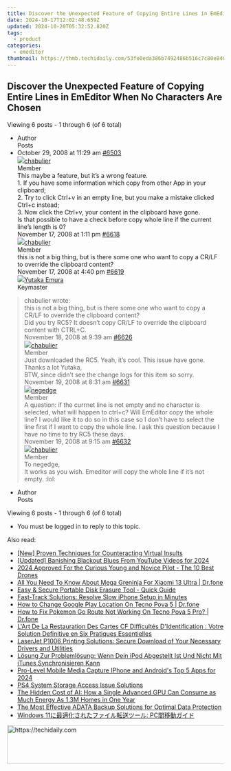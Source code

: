 ```yaml
---
title: Discover the Unexpected Feature of Copying Entire Lines in EmEditor When No Characters Are Chosen
date: 2024-10-17T12:02:48.659Z
updated: 2024-10-20T05:32:52.820Z
tags:
  - product
categories:
  - emeditor
thumbnail: https://thmb.techidaily.com/53fe0eda386b7492486b516c7c80e84033132f7114b2f25cabe5e7dae992e1e9.png
---
```


## Discover the Unexpected Feature of Copying Entire Lines in EmEditor When No Characters Are Chosen

Viewing 6 posts - 1 through 6 (of 6 total)

* Author  
Posts
* October 29, 2008 at 11:29 am [#6503](https://tools.techidaily.com/emeditor/products/)  
[![](https://secure.gravatar.com/avatar/29b0d3f8d0f5c2abda5c02c663bdbdb0?s=80&d=identicon&r=g)chabulier](https://www.emeditor.com/forums/users/chabulier/ "View chabulier's profile")  
Member  
This maybe a feature, but it’s a wrong feature.  
 1\. If you have some information which copy from other App in your clipboard;  
 2\. Try to click Ctrl+v in an empty line, but you make a mistake clicked Ctrl+c instead;  
 3\. Now click the Ctrl+v, your content in the clipboard have gone.  
 Is that possible to have a check before copy whole line if the current line’s length is 0?  
November 17, 2008 at 1:11 pm [#6618](https://tools.techidaily.com/emeditor/products/)  
[![](https://secure.gravatar.com/avatar/29b0d3f8d0f5c2abda5c02c663bdbdb0?s=80&d=identicon&r=g)chabulier](https://www.emeditor.com/forums/users/chabulier/ "View chabulier's profile")  
Member  
this is not a big thing, but is there some one who want to copy a CR/LF to override the clipboard content?  
November 17, 2008 at 4:40 pm [#6619](https://tools.techidaily.com/emeditor/products/)  
[![](https://secure.gravatar.com/avatar/a0a6377144ed3636f985d87303f65ed2?s=80&d=identicon&r=g)Yutaka Emura](https://www.emeditor.com/forums/users/yemura/ "View Yutaka Emura's profile")  
Keymaster  
> chabulier wrote:  
> this is not a big thing, but is there some one who want to copy a CR/LF to override the clipboard content?  
 Did you try RC5? It doesn’t copy CR/LF to override the clipboard content with CTRL+C.  
November 18, 2008 at 9:39 am [#6626](https://tools.techidaily.com/emeditor/products/)  
[![](https://secure.gravatar.com/avatar/29b0d3f8d0f5c2abda5c02c663bdbdb0?s=80&d=identicon&r=g)chabulier](https://www.emeditor.com/forums/users/chabulier/ "View chabulier's profile")  
Member  
Just downloaded the RC5\. Yeah, it’s cool. This issue have gone. Thanks a lot Yutaka,  
 BTW, since didn’t see the change logs for this item so sorry.  
November 19, 2008 at 8:31 am [#6631](https://tools.techidaily.com/emeditor/products/)  
[![](https://secure.gravatar.com/avatar/5f1ecf7dabc72987ae64c67dccfd34b9?s=80&d=identicon&r=g)negedge](https://www.emeditor.com/forums/users/negedge/ "View negedge's profile")  
Member  
A question: if the currnet line is not empty and no character is selected, what will happen to ctrl+c? Will EmEditor copy the whole line? I would like it to do so in this case so I don’t have to select the line first if I want to copy the whole line. I ask this question because I have no time to try RC5 these days.  
November 19, 2008 at 9:15 am [#6632](https://tools.techidaily.com/emeditor/products/)  
[![](https://secure.gravatar.com/avatar/29b0d3f8d0f5c2abda5c02c663bdbdb0?s=80&d=identicon&r=g)chabulier](https://www.emeditor.com/forums/users/chabulier/ "View chabulier's profile")  
Member  
To negedge,  
 It works as you wish. Emeditor will copy the whole line if it’s not empty. :lol:
* Author  
Posts

Viewing 6 posts - 1 through 6 (of 6 total)

* You must be logged in to reply to this topic.

<ins class="adsbygoogle"
     style="display:block"
     data-ad-format="autorelaxed"
     data-ad-client="ca-pub-7571918770474297"
     data-ad-slot="1223367746"></ins>

<ins class="adsbygoogle"
     style="display:block"
     data-ad-client="ca-pub-7571918770474297"
     data-ad-slot="8358498916"
     data-ad-format="auto"
     data-full-width-responsive="true"></ins>

<span class="atpl-alsoreadstyle">Also read:</span>
<div><ul>
<li><a href="https://youtube-data.techidaily.com/roven-techniques-for-counteracting-virtual-insults/"><u>[New] Proven Techniques for Counteracting Virtual Insults</u></a></li>
<li><a href="https://youtube-webster.techidaily.com/ed-banishing-blackout-blues-from-youtube-videos-for-2024/"><u>[Updated] Banishing Blackout Blues From YouTube Videos for 2024</u></a></li>
<li><a href="https://some-knowledge.techidaily.com/2024-approved-for-the-curious-young-and-novice-pilot-the-10-best-drones/"><u>2024 Approved For the Curious Young and Novice Pilot - The 10 Best Drones</u></a></li>
<li><a href="https://change-location.techidaily.com/all-you-need-to-know-about-mega-greninja-for-xiaomi-13-ultra-drfone-by-drfone-virtual-android/"><u>All You Need To Know About Mega Greninja For Xiaomi 13 Ultra | Dr.fone</u></a></li>
<li><a href="https://win-extraordinary.techidaily.com/easy-and-secure-portable-disk-erasure-tool-quick-guide/"><u>Easy & Secure Portable Disk Erasure Tool - Quick Guide</u></a></li>
<li><a href="https://win-extraordinary.techidaily.com/fast-track-solutions-resolve-slow-iphone-setup-in-minutes/"><u>Fast-Track Solutions: Resolve Slow iPhone Setup in Minutes</u></a></li>
<li><a href="https://fake-location.techidaily.com/how-to-change-google-play-location-on-tecno-pova-5-drfone-by-drfone-virtual-android/"><u>How to Change Google Play Location On Tecno Pova 5 | Dr.fone</u></a></li>
<li><a href="https://android-pokemon-go.techidaily.com/how-to-fix-pokemon-go-route-not-working-on-tecno-pova-5-pro-drfone-by-drfone-virtual-android/"><u>How to Fix Pokemon Go Route Not Working On Tecno Pova 5 Pro? | Dr.fone</u></a></li>
<li><a href="https://win-extraordinary.techidaily.com/lart-de-la-restauration-des-cartes-cf-difficultes-didentification-votre-solution-definitive-en-six-pratiques-essentielles/"><u>L'Art De La Restauration Des Cartes CF Difficultés D'Identification : Votre Solution Definitive en Six Pratiques Essentielles</u></a></li>
<li><a href="https://hardware-updates.techidaily.com/laserjet-p1006-printing-solutions-secure-download-of-your-necessary-drivers-and-utilities/"><u>LaserJet P1006 Printing Solutions: Secure Download of Your Necessary Drivers and Utilities</u></a></li>
<li><a href="https://win-extraordinary.techidaily.com/losung-zur-problemlosung-wenn-dein-ipod-abgestellt-ist-und-nicht-mit-itunes-synchronisieren-kann/"><u>Lösung Zur Problemlösung: Wenn Dein iPod Abgestellt Ist Und Nicht Mit iTunes Synchronisieren Kann</u></a></li>
<li><a href="https://youtube-docs.techidaily.com/evel-mobile-media-capture-iphone-and-androids-top-5-apps-for-2024/"><u>Pro-Level Mobile Media Capture IPhone and Android's Top 5 Apps for 2024</u></a></li>
<li><a href="https://win-extraordinary.techidaily.com/ps4-system-storage-access-issue-solutions/"><u>PS4 System Storage Access Issue Solutions</u></a></li>
<li><a href="https://android-location.techidaily.com/the-hidden-cost-of-ai-how-a-single-advanced-gpu-can-consume-as-much-energy-as-13m-homes-in-one-year/"><u>The Hidden Cost of AI: How a Single Advanced GPU Can Consume as Much Energy As 1.3M Homes in One Year</u></a></li>
<li><a href="https://win-extraordinary.techidaily.com/the-most-effective-adata-backup-solutions-for-optimal-data-protection/"><u>The Most Effective ADATA Backup Solutions for Optimal Data Protection</u></a></li>
<li><a href="https://win-extraordinary.techidaily.com/1728476131667-windows-11-pc/"><u>Windows 11に最適化されたファイル転送ツール: PC間移動ガイド</u></a></li>
</ul></div>

<!-- affiliate ads begin -->
<a href="https://appsumo.8odi.net/c/5597632/2151872/7443" target="_top" id="2151872">
  <img src="//a.impactradius-go.com/display-ad/7443-2151872" border="0" alt="https://techidaily.com" width="728" height="90"/>
</a>
<img height="0" width="0" src="https://appsumo.8odi.net/i/5597632/2151872/7443" style="position:absolute;visibility:hidden;" border="0" />
<!-- affiliate ads end -->

